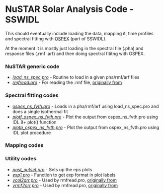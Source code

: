 # NuSTAR Solar Analysis Code - SSWIDL

This should eventually include loading the data, mapping it, time profiles and spectral fitting with [OSPEX](https://hesperia.gsfc.nasa.gov/ssw/packages/spex/doc/ospex_explanation.htm) (part of SSWIDL).

At the moment it is mostly just loading in the spectral file (.pha) and response files (.rmf .arf) and then doing spectral fititng with OSPEX.

### NuSTAR generic code

* [*load_ns_spec.pro*](https://github.com/ianan/nsigh/blob/master/idl/load_ns_spec.pro) - Routine to load in a given pha/rmf/arf files
* [*rmfread.pro*](https://github.com/ianan/nsigh/blob/master/idl/rmfread.pro) - For reading the .rmf file, [originally from](https://lost-contact.mit.edu/afs/physics.wisc.edu/home/craigm/lib/idl/spectral/rmfread.pro)


### Spectral fitting codes

* [*ospex_ns_fvth.pro*](https://github.com/ianan/nsigh/blob/master/idl/ospex_ns_fvth.pro) - Loads in a pha/rmf/arf using load_ns_spec.pro and does a single isothermal fit
* [*plotf_ospex_ns_fvth.pro*](https://github.com/ianan/nsigh/blob/master/idl/plotf_ospex_ns_fvth.pro) - Plot the output from ospex_ns_fvth.pro using IDL 8+ plot() function
* [*plotp_ospex_ns_fvth.pro*](https://github.com/ianan/nsigh/blob/master/idl/plotp_ospex_ns_fvth.pro) - Plot the output from ospex_ns_fvth.pro using IDL plot procedure

### Mapping codes



### Utility codes

* [*post_outset.pro*](https://github.com/ianan/nsigh/blob/master/idl/post_outset.pro) - Sets up the eps plots
* [*exp1.pro*](https://github.com/ianan/nsigh/blob/master/idl/exp1.pro) - Function to get exp format in plot labels
* [*vcol2arr.pro*](https://github.com/ianan/nsigh/blob/master/idl/vcol2arr.pro) - Used by rmfread.pro, [originally from](https://lost-contact.mit.edu/afs/physics.wisc.edu/home/craigm/lib/idl/util/vcol2arr.pro)
* [*vrmf2arr.pro*](https://github.com/ianan/nsigh/blob/master/idl/vrmf2arr.pro) - Used by rmfread.pro, [originally from](https://lost-contact.mit.edu/afs/physics.wisc.edu/home/craigm/lib/idl/spectral/vrmf2arr.pro)
